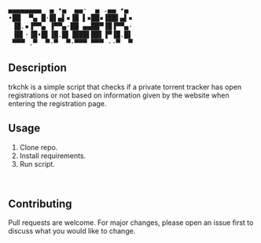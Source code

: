 <pre style="line-height:17px">
▄▄▄▄▄▄▄▄  ▄ •▄  ▄▄·  ▄ .▄▄ •▄ 
•██  ▀▄ █·█▌▄▌▪▐█ ▌▪██▪▐██▌▄▌▪
 ▐█.▪▐▀▀▄ ▐▀▀▄·██ ▄▄██▀▐█▐▀▀▄·
 ▐█▌·▐█•█▌▐█.█▌▐███▌██▌▐▀▐█.█▌
 ▀▀▀ .▀  ▀·▀  ▀·▀▀▀ ▀▀▀ ··▀  ▀
</pre>

## Description
trkchk is a simple script that checks if a private torrent tracker has open registrations or not based on information given by the website when entering the registration page.
<br>

## Usage
1. Clone repo.
2. Install requirements.
3. Run script.
<br>

## Contributing
Pull requests are welcome. For major changes, please open an issue first to discuss what you would like to change.

